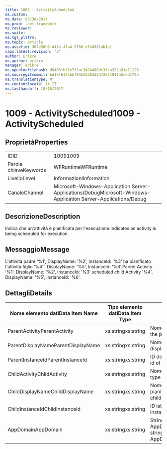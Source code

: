 ```yaml
---
title: 1009 - ActivityScheduled
ms.custom: 
ms.date: 03/30/2017
ms.prod: .net-framework
ms.reviewer: 
ms.suite: 
ms.tgt_pltfrm: 
ms.topic: article
ms.assetid: 307e38b6-d47e-47a4-9708-e74d8314b1a1
caps.latest.revision: "3"
author: Erikre
ms.author: erikre
manager: erikre
ms.openlocfilehash: d9463fbf2e7f2ac3424488dc3fca322a91d11126
ms.sourcegitcommit: bd1ef61f4bb794b25383d3d72e71041a5ced172e
ms.translationtype: MT
ms.contentlocale: it-IT
ms.lasthandoff: 10/18/2017
---
```

# <a name="1009---activityscheduled"></a><span data-ttu-id="dcee6-102">1009 - ActivityScheduled</span><span class="sxs-lookup"><span data-stu-id="dcee6-102">1009 - ActivityScheduled</span></span>
## <a name="properties"></a><span data-ttu-id="dcee6-103">Proprietà</span><span class="sxs-lookup"><span data-stu-id="dcee6-103">Properties</span></span>  
  
|||  
|-|-|  
|<span data-ttu-id="dcee6-104">ID</span><span class="sxs-lookup"><span data-stu-id="dcee6-104">ID</span></span>|<span data-ttu-id="dcee6-105">1009</span><span class="sxs-lookup"><span data-stu-id="dcee6-105">1009</span></span>|  
|<span data-ttu-id="dcee6-106">Parole chiave</span><span class="sxs-lookup"><span data-stu-id="dcee6-106">Keywords</span></span>|<span data-ttu-id="dcee6-107">WFRuntime</span><span class="sxs-lookup"><span data-stu-id="dcee6-107">WFRuntime</span></span>|  
|<span data-ttu-id="dcee6-108">Livello</span><span class="sxs-lookup"><span data-stu-id="dcee6-108">Level</span></span>|<span data-ttu-id="dcee6-109">Informazioni</span><span class="sxs-lookup"><span data-stu-id="dcee6-109">Information</span></span>|  
|<span data-ttu-id="dcee6-110">Canale</span><span class="sxs-lookup"><span data-stu-id="dcee6-110">Channel</span></span>|<span data-ttu-id="dcee6-111">Microsoft-Windows-Application Server-Applications/Debug</span><span class="sxs-lookup"><span data-stu-id="dcee6-111">Microsoft-Windows-Application Server-Applications/Debug</span></span>|  
  
## <a name="description"></a><span data-ttu-id="dcee6-112">Descrizione</span><span class="sxs-lookup"><span data-stu-id="dcee6-112">Description</span></span>  
 <span data-ttu-id="dcee6-113">Indica che un'attività è pianificata per l'esecuzione.</span><span class="sxs-lookup"><span data-stu-id="dcee6-113">Indicates an activity is being scheduled for execution.</span></span>  
  
## <a name="message"></a><span data-ttu-id="dcee6-114">Messaggio</span><span class="sxs-lookup"><span data-stu-id="dcee6-114">Message</span></span>  
 <span data-ttu-id="dcee6-115">L'attività padre '%1', DisplayName: '%2', InstanceId: '%3' ha pianificato l'attività figlio '%4'', DisplayName: '%5', InstanceId: '%6'.</span><span class="sxs-lookup"><span data-stu-id="dcee6-115">Parent Activity '%1', DisplayName: '%2', InstanceId: '%3' scheduled child Activity '%4', DisplayName: '%5', InstanceId: '%6'.</span></span>  
  
## <a name="details"></a><span data-ttu-id="dcee6-116">Dettagli</span><span class="sxs-lookup"><span data-stu-id="dcee6-116">Details</span></span>  
  
|<span data-ttu-id="dcee6-117">Nome elemento dati</span><span class="sxs-lookup"><span data-stu-id="dcee6-117">Data Item Name</span></span>|<span data-ttu-id="dcee6-118">Tipo elemento dati</span><span class="sxs-lookup"><span data-stu-id="dcee6-118">Data Item Type</span></span>|<span data-ttu-id="dcee6-119">Descrizione</span><span class="sxs-lookup"><span data-stu-id="dcee6-119">Description</span></span>|  
|--------------------|--------------------|-----------------|  
|<span data-ttu-id="dcee6-120">ParentActivity</span><span class="sxs-lookup"><span data-stu-id="dcee6-120">ParentActivity</span></span>|<span data-ttu-id="dcee6-121">xs:string</span><span class="sxs-lookup"><span data-stu-id="dcee6-121">xs:string</span></span>|<span data-ttu-id="dcee6-122">Nome tipo dell'attività padre.</span><span class="sxs-lookup"><span data-stu-id="dcee6-122">The type name of the parent activity.</span></span>|  
|<span data-ttu-id="dcee6-123">ParentDisplayName</span><span class="sxs-lookup"><span data-stu-id="dcee6-123">ParentDisplayName</span></span>|<span data-ttu-id="dcee6-124">xs:string</span><span class="sxs-lookup"><span data-stu-id="dcee6-124">xs:string</span></span>|<span data-ttu-id="dcee6-125">Nome visualizzato dell'attività padre.</span><span class="sxs-lookup"><span data-stu-id="dcee6-125">The display name of the parent activity.</span></span>|  
|<span data-ttu-id="dcee6-126">ParentInstanceId</span><span class="sxs-lookup"><span data-stu-id="dcee6-126">ParentInstanceId</span></span>|<span data-ttu-id="dcee6-127">xs:string</span><span class="sxs-lookup"><span data-stu-id="dcee6-127">xs:string</span></span>|<span data-ttu-id="dcee6-128">ID dell'istanza dell'attività padre.</span><span class="sxs-lookup"><span data-stu-id="dcee6-128">The instance id of the parent activity.</span></span>|  
|<span data-ttu-id="dcee6-129">ChildActivity</span><span class="sxs-lookup"><span data-stu-id="dcee6-129">ChildActivity</span></span>|<span data-ttu-id="dcee6-130">xs:string</span><span class="sxs-lookup"><span data-stu-id="dcee6-130">xs:string</span></span>|<span data-ttu-id="dcee6-131">Nome del tipo dell'attività figlio pianificata.</span><span class="sxs-lookup"><span data-stu-id="dcee6-131">The type name of the scheduled child activity.</span></span>|  
|<span data-ttu-id="dcee6-132">ChildDisplayName</span><span class="sxs-lookup"><span data-stu-id="dcee6-132">ChildDisplayName</span></span>|<span data-ttu-id="dcee6-133">xs:string</span><span class="sxs-lookup"><span data-stu-id="dcee6-133">xs:string</span></span>|<span data-ttu-id="dcee6-134">Nome visualizzato dell'attività figlio pianificata.</span><span class="sxs-lookup"><span data-stu-id="dcee6-134">The display name of the scheduled child activity.</span></span>|  
|<span data-ttu-id="dcee6-135">ChildInstanceId</span><span class="sxs-lookup"><span data-stu-id="dcee6-135">ChildInstanceId</span></span>|<span data-ttu-id="dcee6-136">xs:string</span><span class="sxs-lookup"><span data-stu-id="dcee6-136">xs:string</span></span>|<span data-ttu-id="dcee6-137">ID istanza dell'attività figlio pianificata.</span><span class="sxs-lookup"><span data-stu-id="dcee6-137">The instance id of the scheduled child activity.</span></span>|  
|<span data-ttu-id="dcee6-138">AppDomain</span><span class="sxs-lookup"><span data-stu-id="dcee6-138">AppDomain</span></span>|<span data-ttu-id="dcee6-139">xs:string</span><span class="sxs-lookup"><span data-stu-id="dcee6-139">xs:string</span></span>|<span data-ttu-id="dcee6-140">Stringa restituita da AppDomain.CurrentDomain.FriendlyName.</span><span class="sxs-lookup"><span data-stu-id="dcee6-140">The string returned by AppDomain.CurrentDomain.FriendlyName.</span></span>|
